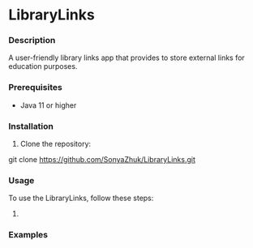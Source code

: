 # LibraryLinks

### Description
A user-friendly library links app that provides to store external links for education purposes.

### Prerequisites
- Java 11 or higher

### Installation
1. Clone the repository:

git clone https://github.com/SonyaZhuk/LibraryLinks.git

### Usage
To use the LibraryLinks, follow these steps:

1. 

### Examples
